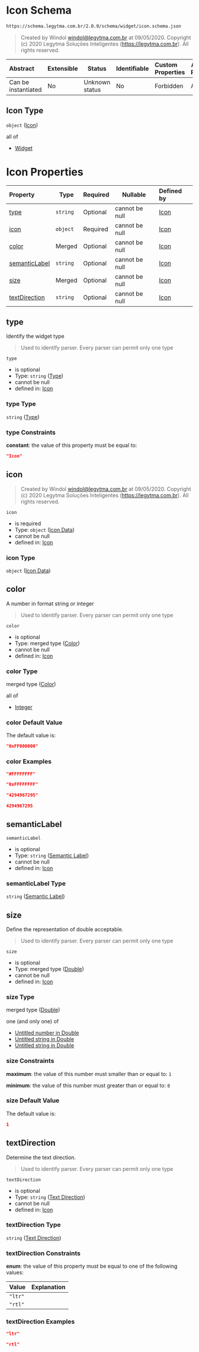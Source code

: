 # Icon Schema

```txt
https://schema.legytma.com.br/2.0.0/schema/widget/icon.schema.json
```




> Created by Windol [windol@legytma.com.br](mailto:windol@legytma.com.br) at 09/05/2020.
> Copyright (c) 2020 Legytma Soluções Inteligentes (<https://legytma.com.br>). All rights reserved.
>

| Abstract            | Extensible | Status         | Identifiable | Custom Properties | Additional Properties | Access Restrictions | Defined In                                                                   |
| :------------------ | ---------- | -------------- | ------------ | :---------------- | --------------------- | ------------------- | ---------------------------------------------------------------------------- |
| Can be instantiated | No         | Unknown status | No           | Forbidden         | Allowed               | none                | [icon.schema.json](../schema/widget/icon.schema.json) |

## Icon Type

`object` ([Icon](icon.md))

all of

-   [Widget](input_decoration-properties-widget-5.md)

# Icon Properties

| Property                        | Type     | Required | Nullable       | Defined by                                                                                                                                         |
| :------------------------------ | -------- | -------- | -------------- | :------------------------------------------------------------------------------------------------------------------------------------------------- |
| [type](#type)                   | `string` | Optional | cannot be null | [Icon](widget-definitions-type.md)                      |
| [icon](#icon)                   | `object` | Required | cannot be null | [Icon](icon-properties-icon-data.md)                      |
| [color](#color)                 | Merged   | Optional | cannot be null | [Icon](app_bar_theme-properties-color.md)                    |
| [semanticLabel](#semanticLabel) | `string` | Optional | cannot be null | [Icon](icon-properties-semantic-label.md)      |
| [size](#size)                   | Merged   | Optional | cannot be null | [Icon](app_bar_theme-properties-double.md)                   |
| [textDirection](#textDirection) | `string` | Optional | cannot be null | [Icon](column-properties-text-direction.md) |

## type

Identify the widget type


> Used to identify parser. Every parser can permit only one type
>

`type`

-   is optional
-   Type: `string` ([Type](widget-definitions-type.md))
-   cannot be null
-   defined in: [Icon](widget-definitions-type.md)

### type Type

`string` ([Type](widget-definitions-type.md))

### type Constraints

**constant**: the value of this property must be equal to:

```json
"Icon"
```

## icon




> Created by Windol [windol@legytma.com.br](mailto:windol@legytma.com.br) at 09/05/2020.
> Copyright (c) 2020 Legytma Soluções Inteligentes (<https://legytma.com.br>). All rights reserved.
>

`icon`

-   is required
-   Type: `object` ([Icon Data](icon-properties-icon-data.md))
-   cannot be null
-   defined in: [Icon](icon-properties-icon-data.md)

### icon Type

`object` ([Icon Data](icon-properties-icon-data.md))

## color

A number in format string or integer


> Used to identify parser. Every parser can permit only one type
>

`color`

-   is optional
-   Type: merged type ([Color](app_bar_theme-properties-color.md))
-   cannot be null
-   defined in: [Icon](app_bar_theme-properties-color.md)

### color Type

merged type ([Color](app_bar_theme-properties-color.md))

all of

-   [Integer](color-allof-integer.md)

### color Default Value

The default value is:

```json
"0xFF000000"
```

### color Examples

```json
"#FFFFFFFF"
```

```json
"0xFFFFFFFF"
```

```json
"4294967295"
```

```json
4294967295
```

## semanticLabel




`semanticLabel`

-   is optional
-   Type: `string` ([Semantic Label](icon-properties-semantic-label.md))
-   cannot be null
-   defined in: [Icon](icon-properties-semantic-label.md)

### semanticLabel Type

`string` ([Semantic Label](icon-properties-semantic-label.md))

## size

Define the representation of double acceptable.


> Used to identify parser. Every parser can permit only one type
>

`size`

-   is optional
-   Type: merged type ([Double](app_bar_theme-properties-double.md))
-   cannot be null
-   defined in: [Icon](app_bar_theme-properties-double.md)

### size Type

merged type ([Double](app_bar_theme-properties-double.md))

one (and only one) of

-   [Untitled number in Double](double-definitions-doublenumber.md)
-   [Untitled string in Double](double-definitions-doublestring.md)
-   [Untitled string in Double](double-definitions-doubleenum.md)

### size Constraints

**maximum**: the value of this number must smaller than or equal to: `1`

**minimum**: the value of this number must greater than or equal to: `0`

### size Default Value

The default value is:

```json
1
```

## textDirection

Determine the text direction.


> Used to identify parser. Every parser can permit only one type
>

`textDirection`

-   is optional
-   Type: `string` ([Text Direction](column-properties-text-direction.md))
-   cannot be null
-   defined in: [Icon](column-properties-text-direction.md)

### textDirection Type

`string` ([Text Direction](column-properties-text-direction.md))

### textDirection Constraints

**enum**: the value of this property must be equal to one of the following values:

| Value   | Explanation |
| :------ | ----------- |
| `"ltr"` |             |
| `"rtl"` |             |

### textDirection Examples

```json
"ltr"
```

```json
"rtl"
```
